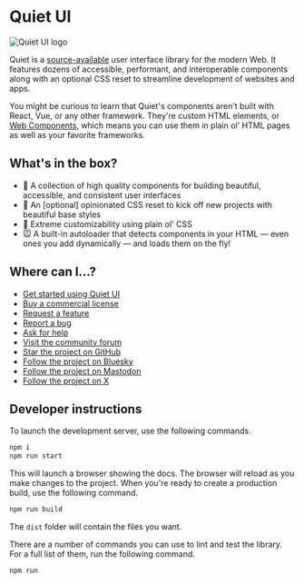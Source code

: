 # Quiet UI

![Quiet UI logo](https://pbs.twimg.com/profile_banners/1705198841094356992/1697645956/1500x500)

Quiet is a [source-available](https://quietui.org/license) user interface library for the modern Web. It features dozens of accessible, performant, and interoperable components along with an optional CSS reset to streamline development of websites and apps.

You might be curious to learn that Quiet's components aren't built with React, Vue, or any other framework. They're custom HTML elements, or [Web Components](https://developer.mozilla.org/en-US/docs/Web/API/Web_components), which means you can use them in plain ol' HTML pages as well as your favorite frameworks.

## What's in the box?

- 🧰 A collection of high quality components for building beautiful, accessible, and consistent user interfaces
- 🚀 An [optional] opinionated CSS reset to kick off new projects with beautiful base styles
- 🎨 Extreme customizability using plain ol' CSS
- 🐭 A built-in autoloader that detects components in your HTML — even ones you add dynamically — and loads them on the fly!

## Where can I…?

- [Get started using Quiet UI](https://quietui.org/)
- [Buy a commercial license](https://quietui.org/license)
- [Request a feature](https://github.com/quietui/quiet/discussions/categories/feature-requests)
- [Report a bug](https://github.com/quietui/quiet/issues/new/choose)
- [Ask for help](https://github.com/quietui/quiet/discussions/categories/help-support)
- [Visit the community forum](https://github.com/quietui/quiet/discussions)
- [Star the project on GitHub](https://github.com/quietui/quiet/stargazers)
- [Follow the project on Bluesky](https://bsky.app/profile/quietui.org)
- [Follow the project on Mastodon](https://mastodon.social/@quietui)
- [Follow the project on X](https://x.com/quiet_ui)

## Developer instructions

To launch the development server, use the following commands.

```sh
npm i
npm run start
```

This will launch a browser showing the docs. The browser will reload as you make changes to the project. When you're ready to create a production build, use the following command.

```sh
npm run build
```

The `dist` folder will contain the files you want.

There are a number of commands you can use to lint and test the library. For a full list of them, run the following command.

```sh
npm run
```
